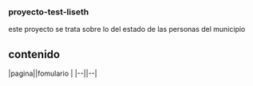### proyecto-test-liseth
este proyecto se trata sobre lo del estado de las personas del municipio  
## contenido
|pagina||fomulario |
|--||--|

